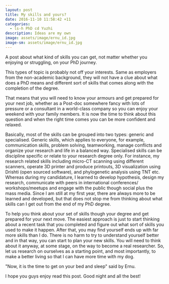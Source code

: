 ```yaml
---
layout: post
title: My skills and yours? 
date: 2016-11-10 11:58:42 +11
categories:
  - ls-h PhD cd Yuzhi
description: Ideas are my own  
image: assets/image/ernu_id.jpg
image-sm: assets/image/ernu_id.jpg
---
```

A post about what kind of skills you can get, not matter whether you enjoying or struggling, on your PhD journey.

This types of topic is probably not off your interests. Same as employers from the non-academic background, they will not have a clue about what does a PhD means and different sort of skills that comes along with the completion of the degree. 

That means that you will need to know your armours and get prepared for your next job, whether as a Post-doc somewhere fancy with lots of pressure or a consultant in a world-class company so you can enjoy your weekend with your family members. It is now the time to think about this question and when the right time comes you can be more confident and relaxed. 

Basically, most of the skills can be grouped into two types: generic and specialised. Generic skills, which applies to everyone, for example, communication skills, problem solving, teamworking, manage conflicts and organize your research and life in a balanced way. Specialised skills can be discipline specific or relate to your research degree only. For instance, my research related skills including micro-CT scanning using different scanners, operate 3D printer and produce printouts, 3D visualization using Drishti (open sourced software), and phylogenetic analysis using TNT etc. Whereas during my candidature, I learned to develop hypothesis, design my research, communicate with peers in international conferences/ workshops/meetups and engage with the public though social plus the mass media. Since I am still at my first year, there are always more to be learned and developed, but that does not stop me from thinking about what skills can I get out from the end of my PhD degree. 

To help you think about your set of skills though your degree and get prepared for your next move. The easiest approach is just to start thinking about a recent task that you completed and figure out what sort of skills you used to make it happen. 
After that, you may find yourself ends up with far more skills than I do. There is no harm to try to understand yourself better and in that way, you can start to plan your new skills. You will need to think about it anyway, at some stage, on the way to become a real researcher. So, let us research on ourselves as a starting point, and most importantly, to make a better living so that I can have more time with my dog. 

"Now, it is the time to get on your bed and sleep" said by Ernu. 

I hope you guys enjoy read this post. 
Good night and all the best!
